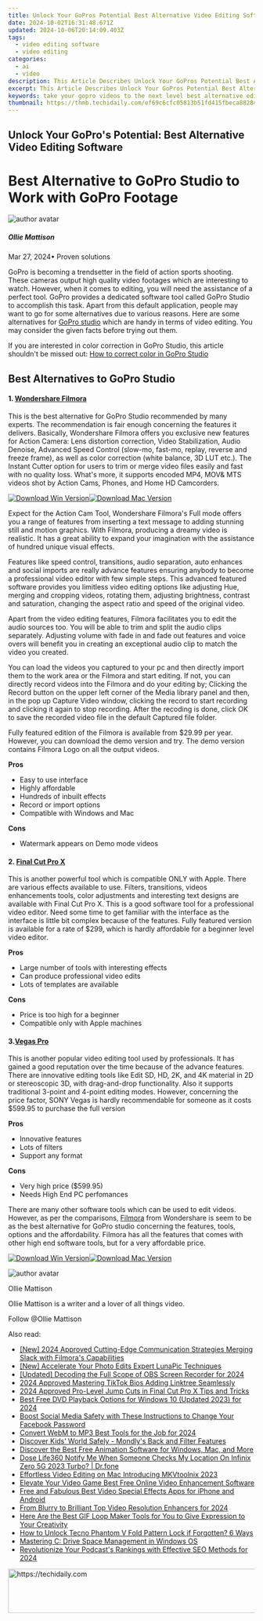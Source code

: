 ```yaml
---
title: Unlock Your GoPros Potential Best Alternative Video Editing Software
date: 2024-10-02T16:31:48.671Z
updated: 2024-10-06T20:14:09.403Z
tags: 
  - video editing software
  - video editing
categories: 
  - ai
  - video
description: This Article Describes Unlock Your GoPros Potential Best Alternative Video Editing Software
excerpt: This Article Describes Unlock Your GoPros Potential Best Alternative Video Editing Software
keywords: take your gopro videos to the next level best alternative editing software,top gopro video editing software alternatives,unlocking canon video potential best editing software and tutorials,unlock your creative potential 10 top music video editing software,mac alternatives to vsdc best video editing software options,unlock your gopros potential best alternative video editing software,unleash your creative potential top audio editing software for pros
thumbnail: https://thmb.techidaily.com/ef69c6cfc05813b51fd415fbeca882846dc473b99199e876bd020898984fe0d1.png
---
```


## Unlock Your GoPro's Potential: Best Alternative Video Editing Software

# Best Alternative to GoPro Studio to Work with GoPro Footage

![author avatar](https://images.wondershare.com/filmora/article-images/ollie-mattison.jpg)

##### Ollie Mattison

 Mar 27, 2024• Proven solutions

 GoPro is becoming a trendsetter in the field of action sports shooting. These cameras output high quality video footages which are interesting to watch. However, when it comes to editing, you will need the assistance of a perfect tool. GoPro provides a dedicated software tool called GoPro Studio to accomplish this task. Apart from this default application, people may want to go for some alternatives due to various reasons. Here are some alternatives for [GoPro studio](https://tools.techidaily.com/wondershare/filmora/download/) which are handy in terms of video editing. You may consider the given facts before trying out them.

 If you are interested in color correction in GoPro Studio, this article shouldn't be missed out: [How to correct color in GoPro Studio](https://tools.techidaily.com/wondershare/filmora/download/)

## Best Alternatives to GoPro Studio

#### 1. [Wondershare Filmora](https://tools.techidaily.com/wondershare/filmora/download/)

 This is the best alternative for GoPro Studio recommended by many experts. The recommendation is fair enough concerning the features it delivers. Basically, Wondershare Filmora offers you exclusive new features for Action Camera: Lens distortion correction, Video Stabilization, Audio Denoise, Advanced Speed Control (slow-mo, fast-mo, replay, reverse and freeze frame), as well as color correction (white balance, 3D LUT etc.). The Instant Cutter option for users to trim or merge video files easily and fast with no quality loss. What's more, it supports  encoded MP4, MOV& MTS videos shot by Action Cams, Phones, and Home HD Camcorders.

[![Download Win Version](https://images.wondershare.com/filmora/guide/download-btn-win.jpg)](https://tools.techidaily.com/wondershare/filmora/download/)[![Download Mac Version](https://images.wondershare.com/filmora/guide/download-btn-mac.jpg)](https://tools.techidaily.com/wondershare/filmora/download/)

 Expect for the Action Cam Tool, Wondershare Filmora's Full mode offers you a range of features from inserting a text message to adding stunning still and motion graphics. With Filmora, producing a dreamy video is realistic. It has a great ability to expand your imagination with the assistance of hundred unique visual effects.

 Features like speed control, transitions, audio separation, auto enhances and social imports are really advance features ensuring anybody to become a professional video editor with few simple steps. This advanced featured software provides you limitless video editing options like adjusting Hue, merging and cropping videos, rotating them, adjusting brightness, contrast and saturation, changing the aspect ratio and speed of the original video.

 Apart from the video editing features, Filmora facilitates you to edit the audio sources too. You will be able to trim and split the audio clips separately. Adjusting volume with fade in and fade out features and voice overs will benefit you in creating an exceptional audio clip to match the video you created.

 You can load the videos you captured to your pc and then directly import them to the work area or the Filmora and start editing. If not, you can directly record videos into the Filmora and do your editing by; Clicking the Record button on the upper left corner of the Media library panel and then, in the pop up Capture Video window, clicking the record to start recording and clicking it again to stop recording. After the recoding is done, click OK to save the recorded video file in the default Captured file folder.

 Fully featured edition of the Filmora is available from $29.99 per year. However, you can download the demo version and try. The demo version contains Filmora Logo on all the output videos.

 **Pros**

* Easy to use interface
* Highly affordable
* Hundreds of inbuilt effects
* Record or import options
* Compatible with Windows and Mac

 **Cons**

* Watermark appears on Demo mode videos

#### 2. [Final Cut Pro X](https://itunes.apple.com/us/app/final-cut-pro/id424389933?mt=12)

 This is another powerful tool which is compatible ONLY with Apple. There are various effects available to use. Filters, transitions, videos enhancements tools, color adjustments and interesting text designs are available with Final Cut Pro X. This is a good software tool for a professional video editor. Need some time to get familiar with the interface as the interface is little bit complex because of the features. Fully featured version is available for a rate of $299, which is hardly affordable for a beginner level video editor.

 **Pros**

* Large number of tools with interesting effects
* Can produce professional video edits
* Lots of templates are available

 **Cons**

* Price is too high for a beginner
* Compatible only with Apple machines

#### 3.[Vegas Pro](http://www.vegascreativesoftware.com/us/vegas-pro/)

 This is another popular video editing tool used by professionals. It has gained a good reputation over the time because of the advance features. There are innovative editing tools like Edit SD, HD, 2K, and 4K material in 2D or stereoscopic 3D, with drag-and-drop functionality. Also it supports traditional 3-point and 4-point editing modes. However, concerning the price factor, SONY Vegas is hardly recommendable for someone as it costs $599.95 to purchase the full version

 **Pros**

* Innovative features
* Lots of filters
* Support any format

 **Cons**

* Very high price ($599.95)
* Needs High End PC perfomances

 There are many other software tools which can be used to edit videos. However, as per the comparisons, [Filmora](https://tools.techidaily.com/wondershare/filmora/download/) from Wondershare is seem to be as the best alternative for GoPro studio concerning the features, tools, options and the affordability. Filmora has all the features that comes with other high end software tools, but for a very affordable price.

[![Download Win Version](https://images.wondershare.com/filmora/guide/download-btn-win.jpg)](https://tools.techidaily.com/wondershare/filmora/download/)[![Download Mac Version](https://images.wondershare.com/filmora/guide/download-btn-mac.jpg)](https://tools.techidaily.com/wondershare/filmora/download/)

![author avatar](https://images.wondershare.com/filmora/article-images/ollie-mattison.jpg)

Ollie Mattison

Ollie Mattison is a writer and a lover of all things video.

Follow @Ollie Mattison

<ins class="adsbygoogle"
      style="display:block"
      data-ad-client="ca-pub-7571918770474297"
      data-ad-slot="8358498916"
      data-ad-format="auto"
      data-full-width-responsive="true"></ins>

<span class="atpl-alsoreadstyle">Also read:</span>
<div><ul>
<li><a href="https://desktop-recording.techidaily.com/new-2024-approved-cutting-edge-communication-strategies-merging-slack-with-filmoras-capabilities/"><u>[New] 2024 Approved Cutting-Edge Communication Strategies Merging Slack with Filmora's Capabilities</u></a></li>
<li><a href="https://extra-lessons.techidaily.com/new-accelerate-your-photo-edits-expert-lunapic-techniques/"><u>[New] Accelerate Your Photo Edits Expert LunaPic Techniques</u></a></li>
<li><a href="https://screen-recording.techidaily.com/updated-decoding-the-full-scope-of-obs-screen-recorder-for-2024/"><u>[Updated] Decoding the Full Scope of OBS Screen Recorder for 2024</u></a></li>
<li><a href="https://extra-guidance.techidaily.com/2024-approved-mastering-tiktok-bios-adding-linktree-seamlessly/"><u>2024 Approved Mastering TikTok Bios Adding Linktree Seamlessly</u></a></li>
<li><a href="https://ai-vdieo-software.techidaily.com/2024-approved-pro-level-jump-cuts-in-final-cut-pro-x-tips-and-tricks/"><u>2024 Approved Pro-Level Jump Cuts in Final Cut Pro X Tips and Tricks</u></a></li>
<li><a href="https://ai-vdieo-software.techidaily.com/best-free-dvd-playback-options-for-windows-10-updated-2023-for-2024/"><u>Best Free DVD Playback Options for Windows 10 (Updated 2023) for 2024</u></a></li>
<li><a href="https://tech-renaissance.techidaily.com/boost-social-media-safety-with-these-instructions-to-change-your-facebook-password/"><u>Boost Social Media Safety with These Instructions to Change Your Facebook Password</u></a></li>
<li><a href="https://ai-vdieo-software.techidaily.com/convert-webm-to-mp3-best-tools-for-the-job-for-2024/"><u>Convert WebM to MP3 Best Tools for the Job for 2024</u></a></li>
<li><a href="https://mondly-stories.techidaily.com/discover-kids-world-safely-mondlys-back-and-filter-features/"><u>Discover Kids’ World Safely - Mondly's Back and Filter Features</u></a></li>
<li><a href="https://ai-vdieo-software.techidaily.com/discover-the-best-free-animation-software-for-windows-mac-and-more/"><u>Discover the Best Free Animation Software for Windows, Mac, and More</u></a></li>
<li><a href="https://fake-location.techidaily.com/dose-life360-notify-me-when-someone-checks-my-location-on-infinix-zero-5g-2023-turbo-drfone-by-drfone-virtual-android/"><u>Dose Life360 Notify Me When Someone Checks My Location On Infinix Zero 5G 2023 Turbo? | Dr.fone</u></a></li>
<li><a href="https://ai-vdieo-software.techidaily.com/effortless-video-editing-on-mac-introducing-mkvtoolnix-2023/"><u>Effortless Video Editing on Mac Introducing MKVtoolnix 2023</u></a></li>
<li><a href="https://ai-vdieo-software.techidaily.com/elevate-your-video-game-best-free-online-video-enhancement-software/"><u>Elevate Your Video Game Best Free Online Video Enhancement Software</u></a></li>
<li><a href="https://ai-vdieo-software.techidaily.com/free-and-fabulous-best-video-special-effects-apps-for-iphone-and-android/"><u>Free and Fabulous Best Video Special Effects Apps for iPhone and Android</u></a></li>
<li><a href="https://ai-vdieo-software.techidaily.com/from-blurry-to-brilliant-top-video-resolution-enhancers-for-2024/"><u>From Blurry to Brilliant Top Video Resolution Enhancers for 2024</u></a></li>
<li><a href="https://ai-vdieo-software.techidaily.com/here-are-the-best-gif-loop-maker-tools-for-you-to-give-expression-to-your-creativity/"><u>Here Are the Best GIF Loop Maker Tools for You to Give Expression to Your Creativity</u></a></li>
<li><a href="https://unlock-android.techidaily.com/how-to-unlock-tecno-phantom-v-fold-pattern-lock-if-forgotten-6-ways-by-drfone-android/"><u>How to Unlock Tecno Phantom V Fold Pattern Lock if Forgotten? 6 Ways</u></a></li>
<li><a href="https://win11.techidaily.com/mastering-c-drive-space-management-in-windows-os/"><u>Mastering C: Drive Space Management in Windows OS</u></a></li>
<li><a href="https://fox-info.techidaily.com/revolutionize-your-podcasts-rankings-with-effective-seo-methods-for-2024/"><u>Revolutionize Your Podcast's Rankings with Effective SEO Methods for 2024</u></a></li>
</ul></div>

<!-- affiliate ads begin -->
<a href="https://appsumo.8odi.net/c/5597632/2037334/7443" target="_top" id="2037334">
  <img src="//a.impactradius-go.com/display-ad/7443-2037334" border="0" alt="https://techidaily.com" width="728" height="90"/>
</a>
<img height="0" width="0" src="https://appsumo.8odi.net/i/5597632/2037334/7443" style="position:absolute;visibility:hidden;" border="0" />
<!-- affiliate ads end -->

